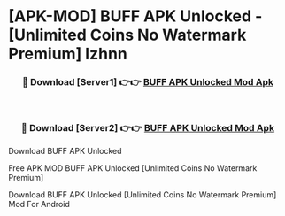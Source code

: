 # [APK-MOD] BUFF APK Unlocked - [Unlimited Coins No Watermark Premium] lzhnn



<div align="center">
<h3>🔴 Download [Server1] 👉👉 <a href="https://momento.my/?title=BUFF_APK_Unlocked">BUFF APK Unlocked Mod Apk</a></h3><br>

<h3>🔴 Download [Server2] 👉👉 <a href="https://momento.my/?title=BUFF_APK_Unlocked">BUFF APK Unlocked Mod Apk</a></h3>
</div>



Download BUFF APK Unlocked 

Free APK MOD BUFF APK Unlocked [Unlimited Coins No Watermark Premium]

Download BUFF APK Unlocked [Unlimited Coins No Watermark Premium] Mod For Android
